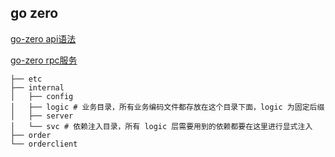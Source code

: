 ## go zero
[go-zero api语法](https://github.com/Junhiee/lebron/blob/main/docs/api.md)

[go-zero rpc服务](https://github.com/Junhiee/lebron/blob/main/docs/protoc.md)

```shell
├── etc
├── internal
│   ├── config
│   ├── logic # 业务目录，所有业务编码文件都存放在这个目录下面，logic 为固定后缀
│   ├── server
│   └── svc # 依赖注入目录，所有 logic 层需要用到的依赖都要在这里进行显式注入
├── order
└── orderclient
```